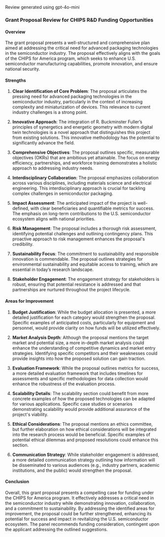 Review generated using gpt-4o-mini

### Grant Proposal Review for CHIPS R&D Funding Opportunities

#### Overview
The grant proposal presents a well-structured and comprehensive plan aimed at addressing the critical need for advanced packaging technologies in the semiconductor industry. The proposal effectively aligns with the goals of the CHIPS for America program, which seeks to enhance U.S. semiconductor manufacturing capabilities, promote innovation, and ensure national security.

#### Strengths

1. **Clear Identification of Core Problem**: The proposal articulates the pressing need for advanced packaging technologies in the semiconductor industry, particularly in the context of increasing complexity and miniaturization of devices. This relevance to current industry challenges is a strong point.

2. **Innovative Approach**: The integration of R. Buckminster Fuller’s principles of synergetics and energetic geometry with modern digital twin technologies is a novel approach that distinguishes this project from existing solutions. This innovative methodology has the potential to significantly advance the field.

3. **Comprehensive Objectives**: The proposal outlines specific, measurable objectives (OKRs) that are ambitious yet attainable. The focus on energy efficiency, partnerships, and workforce training demonstrates a holistic approach to addressing industry needs.

4. **Interdisciplinary Collaboration**: The proposal emphasizes collaboration across various disciplines, including materials science and electrical engineering. This interdisciplinary approach is crucial for tackling complex challenges in semiconductor packaging.

5. **Impact Assessment**: The anticipated impact of the project is well-defined, with clear beneficiaries and quantifiable metrics for success. The emphasis on long-term contributions to the U.S. semiconductor ecosystem aligns with national priorities.

6. **Risk Management**: The proposal includes a thorough risk assessment, identifying potential challenges and outlining contingency plans. This proactive approach to risk management enhances the proposal's credibility.

7. **Sustainability Focus**: The commitment to sustainability and responsible innovation is commendable. The proposal outlines strategies for environmental sustainability and equitable access to training, which are essential in today’s research landscape.

8. **Stakeholder Engagement**: The engagement strategy for stakeholders is robust, ensuring that potential resistance is addressed and that partnerships are nurtured throughout the project lifecycle.

#### Areas for Improvement

1. **Budget Justification**: While the budget allocation is presented, a more detailed justification for each category would strengthen the proposal. Specific examples of anticipated costs, particularly for equipment and personnel, would provide clarity on how funds will be utilized effectively.

2. **Market Analysis Depth**: Although the proposal mentions the target market and potential size, a more in-depth market analysis could enhance the understanding of competitive dynamics and market entry strategies. Identifying specific competitors and their weaknesses could provide insights into how the proposed solution can gain traction.

3. **Evaluation Framework**: While the proposal outlines metrics for success, a more detailed evaluation framework that includes timelines for assessments and specific methodologies for data collection would enhance the robustness of the evaluation process.

4. **Scalability Details**: The scalability section could benefit from more concrete examples of how the proposed technologies can be adapted for various applications. Specific case studies or scenarios demonstrating scalability would provide additional assurance of the project's viability.

5. **Ethical Considerations**: The proposal mentions an ethics committee, but further elaboration on how ethical considerations will be integrated into the research process would be beneficial. Specific examples of potential ethical dilemmas and proposed resolutions could enhance this section.

6. **Communication Strategy**: While stakeholder engagement is addressed, a more detailed communication strategy outlining how information will be disseminated to various audiences (e.g., industry partners, academic institutions, and the public) would strengthen the proposal.

#### Conclusion
Overall, this grant proposal presents a compelling case for funding under the CHIPS for America program. It effectively addresses a critical need in the semiconductor industry while demonstrating innovation, collaboration, and a commitment to sustainability. By addressing the identified areas for improvement, the proposal could be further strengthened, enhancing its potential for success and impact in revitalizing the U.S. semiconductor ecosystem. The panel recommends funding consideration, contingent upon the applicant addressing the outlined suggestions.